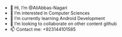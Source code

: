 - 👋 Hi, I’m @AliAbbas-Nagari
- 👀 I’m interested in Computer Sciences
- 🌱 I’m currently learning Android Development
- 💞️ I’m looking to collaborate on other content github
- 📫 Contact me: +923144101585

<!---
AliAbbas-Nagari/AliAbbas-Nagari is a ✨ special ✨ repository because its `README.md` (this file) appears on your GitHub profile.
You can click the Preview link to take a look at your changes.
--->
